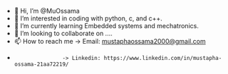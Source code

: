 - 👋 Hi, I’m @MuOssama
- 👀 I’m interested in coding with python, c, and c++.
- 🌱 I’m currently learning Embedded systems and mechatronics.
- 💞️ I’m looking to collaborate on ....
- 📫 How to reach me -> Email: mustaphaossama2000@gmail.com
-                    -> Linkedin: https://www.linkedin.com/in/mustapha-ossama-21aa72219/ 


